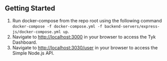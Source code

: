 ## Getting Started
1. Run docker-compose from the repo root using the following command `docker-compose -f docker-compose.yml -f backend-servers/express-js/docker-compose.yml up`.
2. Navigate to [http://localhost:3000](http://localhost:3000) in your browser to access the Tyk Dashboard.
3. Navigate to [http://localhost:3030/user](http://localhost:3030/user) in your browser to access the Simple Node.js API.
